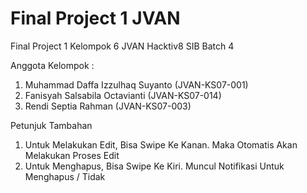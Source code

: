 # Final Project 1 JVAN

Final Project 1 Kelompok 6 JVAN Hacktiv8 SIB Batch 4

Anggota Kelompok :
1. Muhammad Daffa Izzulhaq Suyanto (JVAN-KS07-001)
2. Fanisyah Salsabila Octavianti (JVAN-KS07-014)
3. Rendi Septia Rahman (JVAN-KS07-003)

Petunjuk Tambahan
1. Untuk Melakukan Edit, Bisa Swipe Ke Kanan. Maka Otomatis Akan Melakukan Proses Edit
2. Untuk Menghapus, Bisa Swipe Ke Kiri. Muncul Notifikasi Untuk Menghapus / Tidak
